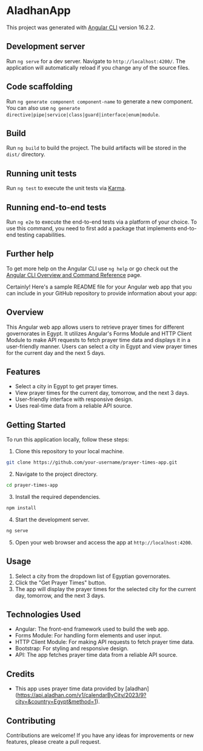 # AladhanApp

This project was generated with [Angular CLI](https://github.com/angular/angular-cli) version 16.2.2.

## Development server

Run `ng serve` for a dev server. Navigate to `http://localhost:4200/`. The application will automatically reload if you change any of the source files.

## Code scaffolding

Run `ng generate component component-name` to generate a new component. You can also use `ng generate directive|pipe|service|class|guard|interface|enum|module`.

## Build

Run `ng build` to build the project. The build artifacts will be stored in the `dist/` directory.

## Running unit tests

Run `ng test` to execute the unit tests via [Karma](https://karma-runner.github.io).

## Running end-to-end tests

Run `ng e2e` to execute the end-to-end tests via a platform of your choice. To use this command, you need to first add a package that implements end-to-end testing capabilities.

## Further help

To get more help on the Angular CLI use `ng help` or go check out the [Angular CLI Overview and Command Reference](https://angular.io/cli) page.

Certainly! Here's a sample README file for your Angular web app that you can include in your GitHub repository to provide information about your app:

## Overview

This Angular web app allows users to retrieve prayer times for different governorates in Egypt. It utilizes Angular's Forms Module and HTTP Client Module to make API requests to fetch prayer time data and displays it in a user-friendly manner. Users can select a city in Egypt and view prayer times for the current day and the next 5 days.

## Features

- Select a city in Egypt to get prayer times.
- View prayer times for the current day, tomorrow, and the next 3 days.
- User-friendly interface with responsive design.
- Uses real-time data from a reliable API source.

## Getting Started

To run this application locally, follow these steps:

1. Clone this repository to your local machine.

```bash
git clone https://github.com/your-username/prayer-times-app.git
```

2. Navigate to the project directory.

```bash
cd prayer-times-app
```

3. Install the required dependencies.

```bash
npm install
```

4. Start the development server.

```bash
ng serve
```

5. Open your web browser and access the app at `http://localhost:4200`.

## Usage

1. Select a city from the dropdown list of Egyptian governorates.
2. Click the "Get Prayer Times" button.
3. The app will display the prayer times for the selected city for the current day, tomorrow, and the next 3 days.

## Technologies Used

- Angular: The front-end framework used to build the web app.
- Forms Module: For handling form elements and user input.
- HTTP Client Module: For making API requests to fetch prayer time data.
- Bootstrap: For styling and responsive design.
- API: The app fetches prayer time data from a reliable API source.

## Credits

- This app uses prayer time data provided by [aladhan] (https://api.aladhan.com/v1/calendarByCity/2023/9?city=&country=Egypt&method=1).

## Contributing

Contributions are welcome! If you have any ideas for improvements or new features, please create a pull request.
